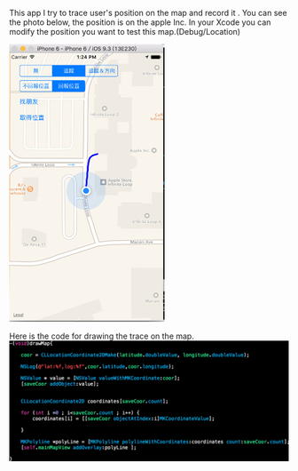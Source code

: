 This app I try to trace user's position on the map and record it .
You can see the photo below, the position is on the apple Inc.
In your Xcode you can modify the position you want to test this map.(Debug/Location)


<img src="https://raw.githubusercontent.com/chen-chien-lung/-ios-MapVIew-trace-position-/master/photo_map.png" width="280" height="500">
 
Here is the code for drawing the trace on the map.
![image](https://raw.githubusercontent.com/chen-chien-lung/-ios-MapVIew-trace-position-/master/draw.png)

